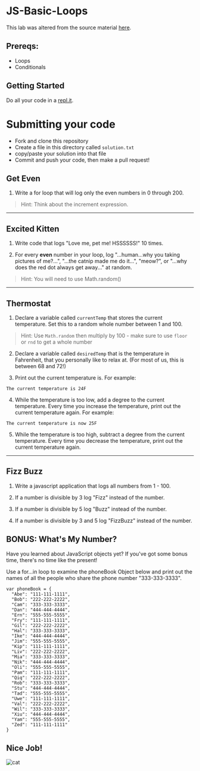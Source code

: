 # JS-Basic-Loops

This lab was altered from the source material [here](https://git.generalassemb.ly/wdi-wc-march2018/Homework/tree/master/Week_One/Wednesday/Arrays-Loops-Conditionals).

## Prereqs:
* Loops
* Conditionals

## Getting Started

Do all your code in a [repl.it](https://repl.it/).

# Submitting your code

* Fork and clone this repository
* Create a file in this directory called `solution.txt`
* copy/paste your solution into that file
* Commit and push your code, then make a pull request!

## Get Even

1. Write a for loop that will log only the even numbers in 0 through 200.
>Hint: Think about the increment expression.

<hr>

## Excited Kitten

1. Write code that logs "Love me, pet me! HSSSSSS!" 10 times.

2. For every **even** number in your loop, log "...human...why you taking pictures of me?...", "...the catnip made me do it...", "meow?", or "...why does the red dot always get away..." at random.

>Hint: You will need to use Math.random()

<hr>

## Thermostat

1. Declare a variable called `currentTemp` that stores the current temperature. Set this to a random whole number between 1 and 100. 

> Hint: Use `Math.random` then multiply by 100 - make sure to use `floor` or `rnd` to get a whole number

2. Declare a variable called `desiredTemp` that is the temperature in Fahrenheit, that you personally like to relax at. (For most of us, this is between 68 and 72!)

3. Print out the current temperature is. For example:

```
The current temperature is 24F
```

4. While the temperature is too low, add a degree to the current temperature. Every time you increase the temperature, print out the current temperature again. For example:

```
The current temperature is now 25F
```

5. While the temperature is too high, subtract a degree from the current temperature. Every time you decrease the temperature, print out the current temperature again.

<hr>

## Fizz Buzz

1. Write a javascript application that logs all numbers from 1 - 100.

2. If a number is divisible by 3 log "Fizz" instead of the number.

3. If a number is divisible by 5 log "Buzz" instead of the number.

4. If a number is divisible by 3 and 5 log "FizzBuzz" instead of the number.

## BONUS: What's My Number?

Have you learned about JavaScript objects yet? If you've got some bonus time, there's no time like the present!

Use a for...in loop to examine the phoneBook Object below and print out the names of all the people who share the phone number "333-333-3333".

```
var phoneBook = {
  "Abe": "111-111-1111",
  "Bob": "222-222-2222",
  "Cam": "333-333-3333",
  "Dan": "444-444-4444",
  "Ern": "555-555-5555",
  "Fry": "111-111-1111",
  "Gil": "222-222-2222",
  "Hal": "333-333-3333",
  "Ike": "444-444-4444",
  "Jim": "555-555-5555",
  "Kip": "111-111-1111",
  "Liv": "222-222-2222",
  "Mia": "333-333-3333",
  "Nik": "444-444-4444",
  "Oli": "555-555-5555",
  "Pam": "111-111-1111",
  "Qiq": "222-222-2222",
  "Rob": "333-333-3333",
  "Stu": "444-444-4444",
  "Tad": "555-555-5555",
  "Uwe": "111-111-1111",
  "Val": "222-222-2222",
  "Wil": "333-333-3333",
  "Xiu": "444-444-4444",
  "Yam": "555-555-5555",
  "Zed": "111-111-1111"
}
```

## Nice Job!

![cat](https://media.giphy.com/media/3jiLBDyAIZnrd8BwTm/giphy.gif)
